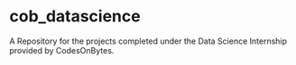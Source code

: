 # cob_datascience
A Repository for the projects completed under the Data Science Internship provided by CodesOnBytes.

